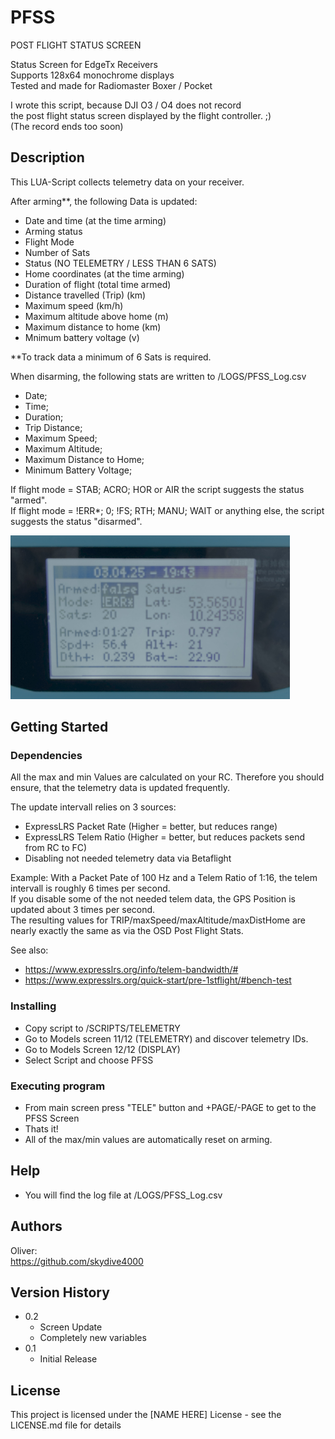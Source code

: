 # PFSS
POST FLIGHT STATUS SCREEN

Status Screen for EdgeTx Receivers  
Supports 128x64 monochrome displays  
Tested and made for Radiomaster Boxer / Pocket  

I wrote this script, because DJI O3 / O4 does not record  
the post flight status screen displayed by the flight controller. ;)  
(The record ends too soon)

## Description

This LUA-Script collects telemetry data on your receiver.  

After arming**, the following Data is updated:
- Date and time (at the time arming)
- Arming status
- Flight Mode
- Number of Sats
- Status (NO TELEMETRY / LESS THAN 6 SATS)
- Home coordinates (at the time arming)
- Duration of flight (total time armed)
- Distance travelled (Trip) (km)
- Maximum speed (km/h)
- Maximum altitude above home (m)
- Maximum distance to home (km)
- Mnimum battery voltage (v)

**To track data a minimum of 6 Sats is required.   

When disarming, the following stats are written to /LOGS/PFSS_Log.csv
- Date;
- Time;
- Duration;
- Trip Distance;
- Maximum Speed;
- Maximum Altitude;
- Maximum Distance to Home;
- Minimum Battery Voltage;

If flight mode = STAB; ACRO; HOR or AIR the script suggests the status "armed".  
If flight mode = !ERR*; 0; !FS; RTH; MANU; WAIT or anything else, the script suggests the status "disarmed".  

![Alt text](/PFSS.png?raw=true "ScreenshotBoxer")

## Getting Started

### Dependencies

All the max and min Values are calculated on your RC. 
Therefore you should ensure, that the telemetry data is updated frequently.

The update intervall relies on 3 sources:
- ExpressLRS Packet Rate (Higher = better, but reduces range)
- ExpressLRS Telem Ratio (Higher = better, but reduces packets send from RC to FC)
- Disabling not needed telemetry data via Betaflight

Example:
With a Packet Pate of 100 Hz and a Telem Ratio of 1:16, the telem intervall is roughly 6 times per second.  
If you disable some of the not needed telem data, the GPS Position is updated about 3 times per second.  
The resulting values for TRIP/maxSpeed/maxAltitude/maxDistHome are nearly exactly the same as via the OSD Post Flight Stats.

See also:
- https://www.expresslrs.org/info/telem-bandwidth/#  
- https://www.expresslrs.org/quick-start/pre-1stflight/#bench-test

### Installing

* Copy script to /SCRIPTS/TELEMETRY
* Go to Models screen 11/12 (TELEMETRY) and discover telemetry IDs.
* Go to Models Screen 12/12 (DISPLAY)
* Select Script and choose PFSS

### Executing program

* From main screen press "TELE" button and +PAGE/-PAGE to get to the PFSS Screen
* Thats it!
* All of the max/min values are automatically reset on arming.

## Help

* You will find the log file at /LOGS/PFSS_Log.csv

## Authors

Oliver:  
https://github.com/skydive4000

## Version History

* 0.2
    * Screen Update
    * Completely new variables
* 0.1
    * Initial Release

## License

This project is licensed under the [NAME HERE] License - see the LICENSE.md file for details
